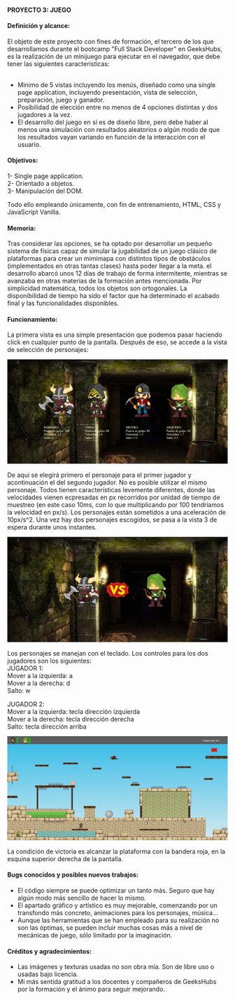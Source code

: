 #### PROYECTO 3: JUEGO

#### Definición y alcance:

El objeto de este proyecto con fines de formación, el tercero de los que desarrollamos durante el bootcamp "Full Stack Developer" en GeeksHubs, es la realización de un minijuego para ejecutar en el navegador, que debe tener las siguientes características: </br>
</br>
- Minimo de 5 vistas incluyendo los menús, diseñado como una single page application, incluyendo presentación, vista de selección, preparación, juego y ganador. </br>
- Posibilidad de elección entre no menos de 4 opciones distintas y dos jugadores a la vez. </br>
- El desarrollo del juego en sí es de diseño libre, pero debe haber al menos una simulación con resultados aleatorios o algún modo de que los resultados vayan variando en función de la interacción con el usuario. </br>

#### Objetivos:

1- Single page application. <br>
2- Orientado a objetos. <br>
3- Manipulación del DOM. <br>

Todo ello empleando únicamente, con fin de entrenamiento, HTML, CSS y JavaScript Vanilla. <br>

#### Memoria:

Tras considerar las opciones, se ha optado por desarrollar un pequeño sistema de físicas capaz de simular la jugabilidad de un juego clásico de plataformas para crear un mimimapa con distintos tipos de obstáculos (implementados en otras tantas clases) hasta poder llegar a la meta. el desarrollo abarcó unos 12 días de trabajo de forma intermitente, mientras se avanzaba en otras materias de la formación antes mencionada. Por simplicidad matemática, todos los objetos son ortogonales. La disponibilidad de tiempo ha sido el factor que ha determinado el acabado final y las funcionalidades disponibles.

#### Funcionamiento:

La primera vista es una simple presentación que podemos pasar haciendo click en cualquier punto de la pantalla. Después de eso, se accede a la vista de selección de personajes:

<img src="./img/selection.png">

De aquí se elegirá primero el personaje para el primer jugador y acontinuación el del segundo jugador. No es posible utilizar el mismo personaje. Todos tienen características levemente diferentes, donde las velocidades vienen ecpresadas en px recorridos por unidad de tiempo de muestreo (en este caso 10ms, con lo que multiplicando por 100 tendríamos la velocidad en px/s). Los personajes están sometidos a una aceleración de 10px/s^2. Una vez hay dos personajes escogidos, se pasa a la vista 3 de espera durante unos instantes.

<img src="./img/waiting.png">

Los personajes se manejan con el teclado. Los controles para los dos jugadores son los siguientes: <br>
JUGADOR 1: <br> 
Mover a la izquierda: a <br>
Mover a la derecha: d <br>
Salto: w <br>

JUGADOR 2: <br> 
Mover a la izquierda: tecla dirección izquierda <br>
Mover a la derecha: tecla dirección derecha <br>
Salto: tecla dirección arriba <br>

<img src="./img/play.png">

La condición de victoria es alcanzar la plataforma con la bandera roja, en la esquina superior derecha de la pantalla.

#### Bugs conocidos y posibles nuevos trabajos:

- El código siempre se puede optimizar un tanto más. Seguro que hay algún modo más sencillo de hacer lo mismo. <br>
- El apartado gráfico y artístico es muy mejorable, comenzando por un transfondo más concreto, animaciones para los personajes, música... </br>
- Aunque las herramientas que se han empleado para su realización no son las óptimas, se pueden incluir muchas cosas más a nivel de mecánicas de juego, sólo limitado por la imaginación.

#### Créditos y agradecimientos:

- Las imágenes y texturas usadas no son obra mía. Son de libre uso o usadas bajo licencia. <br>
- Mi más sentida gratitud a los docentes y compañeros de GeeksHubs por la formación y el ánimo para seguir mejorando.
